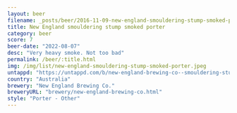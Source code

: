 ```yaml
---
layout: beer
filename: _posts/beer/2016-11-09-new-england-smouldering-stump-smoked-porter.md
title: New England smouldering stump smoked porter
category: beer
score: 7
beer-date: "2022-08-07"
desc: "Very heavy smoke. Not too bad"
permalink: /beer/:title.html
img: /img/list/new-england-smouldering-stump-smoked-porter.jpeg
untappd: "https://untappd.com/b/new-england-brewing-co--smouldering-stump-smoked-porter/4400194"
country: "Australia"
brewery: "New England Brewing Co."
breweryURL: "brewery/new-england-brewing-co.html"
style: "Porter - Other"
---
```

